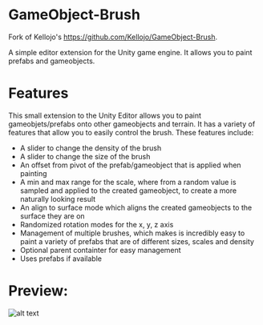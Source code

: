 # GameObject-Brush
Fork of Kellojo's https://github.com/Kellojo/GameObject-Brush.

A simple editor extension for the Unity game engine. It allows you to paint prefabs and gameobjects.

# Features
This small extension to the Unity Editor allows you to paint gameobjets/prefabs onto other gameobjects and terrain.
It has a variety of features that allow you to easily control the brush. These features include:
- A slider to change the density of the brush
- A slider to change the size of the brush
- An offset from pivot of the prefab/gameobject that is applied when painting
- A min and max range for the scale, where from a random value is sampled and applied to the created gameobject, to create a more naturally looking result
- An align to surface mode which aligns the created gameobjects to the surface they are on
- Randomized rotation modes for the x, y, z axis
- Management of multiple brushes, which makes is incredibly easy to paint a variety of prefabs that are of different sizes, scales and density
- Optional parent containter for easy management
- Uses prefabs if available


# Preview:

![alt text](https://i.imgur.com/zhRIMtp.png "The GameObject brush main window")